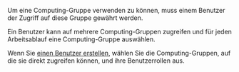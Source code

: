 Um eine Computing-Gruppe verwenden zu können, muss einem Benutzer der Zugriff auf diese Gruppe gewährt werden.

Ein Benutzer kann auf mehrere Computing-Gruppen zugreifen und für jeden Arbeitsablauf eine Computing-Gruppe auswählen.

Wenn Sie [einen Benutzer erstellen](wxe1659392685092.md), wählen Sie die Computing-Gruppen, auf die sie direkt zugreifen können, und ihre Benutzerrollen aus.
